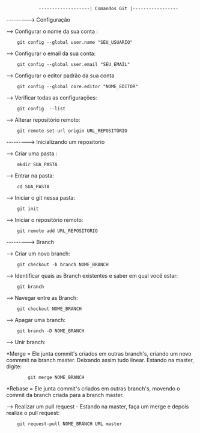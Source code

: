 					
				-------------------| Comandos Git |-----------------
	
	
---------> Configuração 
 

--> Configurar o nome da sua conta :

		git config --global user.name "SEU_USUARIO"

--> Configurar o email da sua conta:

		git config --global user.email "SEU_EMAIL"

--> Configurar o editor padrão da sua conta

		git config --global core.editor "NOME_EDITOR"

--> Verificar todas as configurações:

		git config  --list

--> Alterar repositório remoto:

		git remote set-url origin URL_REPOSITÓRIO

---------> Inicializando um repositorio

--> Criar uma pasta :
	
		mkdir SUA_PASTA

--> Entrar na pasta:

		cd SUA_PASTA

--> Iniciar o git nessa pasta:

		git init

--> Iniciar o repositório remoto:

		git remote add URL_REPOSITORIO 


---------> Branch

--> Criar um novo branch:
		
		git checkout -b branch NOME_BRANCH

--> Identificar quais as Branch existentes e saber em qual você estar:
		
		git branch 

--> Navegar entre as Branch:
		
		git checkout NOME_BRANCH

--> Apagar uma branch:
		
		git branch -D NOME_BRANCH

--> Unir branch:

*Merge = Ele junta commit's criados em outras branch's, criando um novo commmit
		na branch master. Deixando assim tudo linear. Estando na master, digite:

			git merge NOME_BRANCH		

*Rebase = Ele junta commit's criados em outras branch's, movendo o commit da 
		branch criada para a branch master.
		
--> Realizar um pull request - Estando na master, faça um merge e depois realize o pull request:
		
		git request-pull NOME_BRANCH URL master
